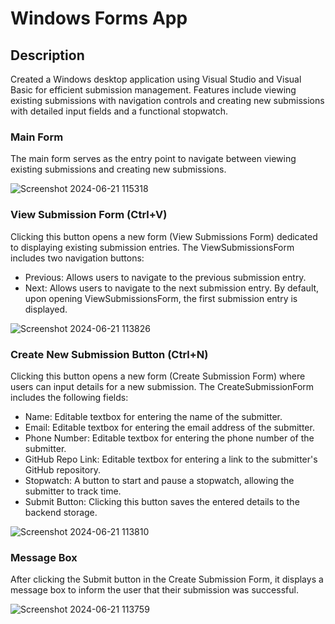 # Windows Forms App
## Description
Created a Windows desktop application using Visual Studio and Visual Basic for efficient submission management. 
Features include viewing existing submissions with navigation controls and creating new submissions with detailed input fields and a functional stopwatch.

### Main Form
The main form serves as the entry point to navigate between viewing existing submissions and creating new submissions.

![Screenshot 2024-06-21 115318](https://github.com/Isheeta26/Window-Forms-App-/assets/160028018/4d34ddcc-c214-4917-aa60-6bea43553429)


### View Submission Form (Ctrl+V)
Clicking this button opens a new form (View Submissions Form) dedicated to displaying existing submission entries.
The ViewSubmissionsForm includes two navigation buttons:
* Previous: Allows users to navigate to the previous submission entry.
* Next: Allows users to navigate to the next submission entry.
By default, upon opening ViewSubmissionsForm, the first submission entry is displayed.


![Screenshot 2024-06-21 113826](https://github.com/Isheeta26/Window-Forms-App-/assets/160028018/4fc609c4-0322-4bc6-888e-2540871f16aa)


### Create New Submission Button (Ctrl+N)
Clicking this button opens a new form (Create Submission Form) where users can input details for a new submission.
The CreateSubmissionForm includes the following fields:
* Name: Editable textbox for entering the name of the submitter.
* Email: Editable textbox for entering the email address of the submitter.
* Phone Number: Editable textbox for entering the phone number of the submitter.
* GitHub Repo Link: Editable textbox for entering a link to the submitter's GitHub repository.
* Stopwatch: A button to start and pause a stopwatch, allowing the submitter to track time.
* Submit Button: Clicking this button saves the entered details to the backend storage.

![Screenshot 2024-06-21 113810](https://github.com/Isheeta26/Window-Forms-App-/assets/160028018/873ab8d1-8933-4d58-ac96-fe69057650ef)


### Message Box
After clicking the Submit button in the Create Submission Form, it displays a message box to inform the user that their submission was successful.


![Screenshot 2024-06-21 113759](https://github.com/Isheeta26/Window-Forms-App-/assets/160028018/4d6df194-314f-48e4-93b5-952964faeb36)
